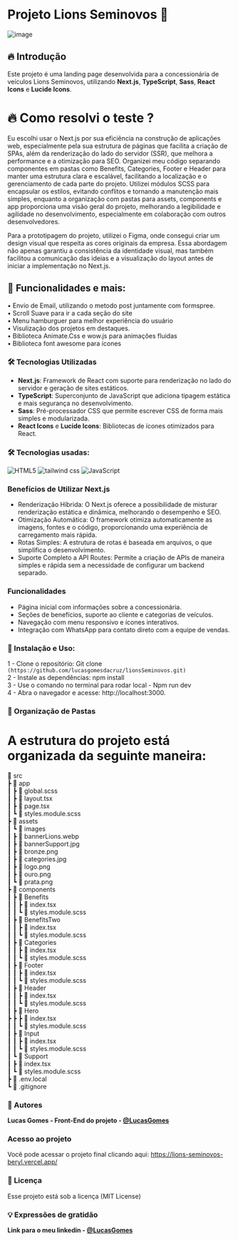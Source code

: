 # Projeto Lions Seminovos 🚀 
![image](https://github.com/user-attachments/assets/0ac0e6cf-7309-4d8d-9b4a-136c2ef0d8bf)



## 🔥 Introdução
Este projeto é uma landing page desenvolvida para a concessionária de veículos Lions Seminovos, utilizando **Next.js**, **TypeScript**, **Sass**, **React Icons** e **Lucide Icons**.


# 🔥 Como resolvi o teste ?
Eu escolhi usar o Next.js por sua eficiência na construção de aplicações web, especialmente pela sua estrutura de páginas que facilita a criação de SPAs, além da renderização do lado do servidor (SSR), que melhora a performance e a otimização para SEO. Organizei meu código separando componentes em pastas como Benefits, Categories, Footer e Header para manter uma estrutura clara e escalável, facilitando a localização e o gerenciamento de cada parte do projeto. Utilizei módulos SCSS para encapsular os estilos, evitando conflitos e tornando a manutenção mais simples, enquanto a organização com pastas para assets, components e app proporciona uma visão geral do projeto, melhorando a legibilidade e agilidade no desenvolvimento, especialmente em colaboração com outros desenvolvedores. <br>

Para a prototipagem do projeto, utilizei o Figma, onde consegui criar um design visual que respeita as cores originais da empresa. Essa abordagem não apenas garantiu a consistência da identidade visual, mas também facilitou a comunicação das ideias e a visualização do layout antes de iniciar a implementação no Next.js. <br>

## 🚀 Funcionalidades e mais:
• Envio de Email, utilizando o metodo post juntamente com formspree.<br>
• Scroll Suave para ir a cada seção do site<br>
• Menu hamburguer para melhor experiência do usuário<br>
• Visulização dos projetos em destaques.<br>
• Biblioteca Animate.Css e wow.js para animações fluidas<br>
• Biblioteca font awesome para ícones<br>

### 🛠️ Tecnologias Utilizadas
- **Next.js**: Framework de React com suporte para renderização no lado do servidor e geração de sites estáticos.
- **TypeScript**: Superconjunto de JavaScript que adiciona tipagem estática e mais segurança no desenvolvimento.
- **Sass**: Pré-processador CSS que permite escrever CSS de forma mais simples e modularizada.
- **React Icons** e **Lucide Icons**: Bibliotecas de ícones otimizados para React.

### 🛠️ Tecnologias usadas:
![HTML5](https://img.shields.io/badge/html5-%23E34F26.svg?style=for-the-badge&logo=html5&logoColor=white) ![tailwind css](https://img.shields.io/badge/Tailwind_CSS-38B2AC?style=for-the-badge&logo=tailwind-css&logoColor=white) ![JavaScript](https://img.shields.io/badge/javascript-%23323330.svg?style=for-the-badge&logo=javascript&logoColor=%23F7DF1E)  


### Benefícios de Utilizar Next.js
- Renderização Híbrida: O Next.js oferece a possibilidade de misturar renderização estática e dinâmica, melhorando o desempenho e SEO. <br>
- Otimização Automática: O framework otimiza automaticamente as imagens, fontes e o código, proporcionando uma experiência de carregamento mais rápida. <br>
- Rotas Simples: A estrutura de rotas é baseada em arquivos, o que simplifica o desenvolvimento. <br>
- Suporte Completo a API Routes: Permite a criação de APIs de maneira simples e rápida sem a necessidade de configurar um backend separado. <br>

### Funcionalidades
- Página inicial com informações sobre a concessionária. <br>
- Seções de benefícios, suporte ao cliente e categorias de veículos. <br>
- Navegação com menu responsivo e ícones interativos. <br>
- Integração com WhatsApp para contato direto com a equipe de vendas. <br>

### 📁 Instalação e Uso:
1 - Clone o repositório: Git clone `(https://github.com/lucasgomesdacruz/lionsSeminovos.git)` <br>
2 - Instale as dependências: npm install <br>
3 - Use o comando no terminal para rodar local - Npm run dev <br>
4 - Abra o navegador e acesse: http://localhost:3000.<br>

###  📁 Organização de Pastas
# A estrutura do projeto está organizada da seguinte maneira: <br>
📁 src <br>
 ┣ 📁 app  <br>
 ┃ ┣ 📄 global.scss  <br>
 ┃ ┣ 📄 layout.tsx  <br>
 ┃ ┣ 📄 page.tsx  <br> 
 ┃ ┗ 📄 styles.module.scss  <br>
 ┣ 📁 assets  <br>
 ┃ ┗ 📁 images  <br>
 ┃    ┣ 📄 bannerLions.webp  <br>
 ┃    ┣ 📄 bannerSupport.jpg  <br>
 ┃    ┣ 📄 bronze.png  <br>
 ┃    ┣ 📄 categories.jpg  <br>
 ┃    ┣ 📄 logo.png  <br>
 ┃    ┣ 📄 ouro.png  <br>
 ┃    ┗ 📄 prata.png  <br>
 ┣ 📁 components  <br>
 ┃ ┣ 📁 Benefits  <br>
 ┃ ┃ ┣ 📄 index.tsx  <br>
 ┃ ┃ ┗ 📄 styles.module.scss  <br>
 ┃ ┣ 📁 BenefitsTwo  <br>
 ┃ ┃ ┣ 📄 index.tsx  <br>
 ┃ ┃ ┗ 📄 styles.module.scss  <br>
 ┃ ┣ 📁 Categories  <br>
 ┃ ┃ ┣ 📄 index.tsx  <br>
 ┃ ┃ ┗ 📄 styles.module.scss  <br>
 ┃ ┣ 📁 Footer  <br>
 ┃ ┃ ┣ 📄 index.tsx  <br>
 ┃ ┃ ┗ 📄 styles.module.scss  <br>
 ┃ ┣ 📁 Header  <br>
 ┃ ┃ ┣ 📄 index.tsx  <br>
 ┃ ┃ ┗ 📄 styles.module.scss  <br>
 ┃ ┣ 📁 Hero <br>
 ┣ ┣ ┣ 📄 index.tsx <br>
 ┃ ┃ ┗ 📄 styles.module.scss  <br>
 ┃ ┣ 📁 Input  <br>
 ┃ ┃ ┣ 📄 index.tsx <br>
 ┃ ┃ ┗ 📄 styles.module.scss <br>
 ┃ ┗ 📁 Support  <br>
 ┃    ┣ 📄 index.tsx  <br>
 ┃    ┗ 📄 styles.module.scss  <br>
 ┣ 📄 .env.local  <br>
 ┗ 📄 .gitignore <br>




### 👷 Autores

**Lucas Gomes - Front-End do projeto - [@LucasGomes](https://github.com/lucasgomesdacruz)**

### Acesso ao projeto
Você pode acessar o projeto final clicando aqui: <a>https://lions-seminovos-beryl.vercel.app/</a>

### 📄 Licença
Esse projeto está sob a licença (MIT License)

### 💡 Expressões de gratidão
**Link para o meu linkedin - [@LucasGomes](https://www.linkedin.com/in/lucaass1997)**

